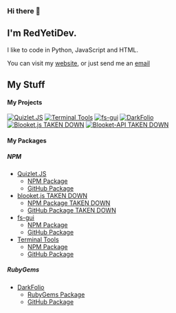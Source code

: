 ### Hi there 👋

I'm RedYetiDev.
---

I like to code in Python, JavaScript and HTML. 

You can visit my [website](https://redyetidev.github.io), or just send me an [email](mailto:redyetidev@gmail.com)

My Stuff
---
#### My Projects
[![Quizlet.JS](https://github-readme-stats.vercel.app/api/pin/?username=redyetidev&repo=Quizlet.JS)](https://github.com/redyetidev/Quizlet.JS)
[![Terminal Tools](https://github-readme-stats.vercel.app/api/pin/?username=redyetidev&repo=terminaltools)](https://github.com/redyetidev/terminaltools)
[![fs-gui](https://github-readme-stats.vercel.app/api/pin/?username=redyetidev&repo=fs-gui)](https://github.com/redyetidev/fs-gui)
[![DarkFolio](https://github-readme-stats.vercel.app/api/pin/?username=redyetidev&repo=DarkFolio)](https://github.com/redyetidev/DarkFolio)
[![Blooket.js TAKEN DOWN](https://github-readme-stats.vercel.app/api/pin/?username=redyetidev&repo=blooket.js)](https://github.com/redyetidev/Blooket.js)
[![Blooket-API TAKEN DOWN](https://github-readme-stats.vercel.app/api/pin/?username=redyetidev&repo=blooket-API)](https://github.com/redyetidev/Blooket-API)


#### My Packages

##### NPM
 - [Quizlet.JS](https://github.com/redyetidev/Quizlet.JS)
    - [NPM Package](https://www.npmjs.com/package/quizlet.js)
    - [GitHub Package](https://github.com/RedYetiDev/Quizlet.JS/packages/1034993)
  - [blooket.js TAKEN DOWN](https://github.com/redyetidev/blooket.js)
    - [NPM Package TAKEN DOWN](https://npmjs.com/package/blooket.js)
    - [GitHub Package TAKEN DOWN](https://github.com/RedYetiDev/blooket.js/packages/627303)
  - [fs-gui](https://github.com/redyetidev/fs-gui)
    - [NPM Package](https://npmjs.com/package/fs-gui)
    - [GitHub Package](https://github.com/RedYetiDev/fs-gui/packages/647885)
 - [Terminal Tools](https://github.com/redyetidev/terminaltools)
    - [NPM Package](https://npmjs.com/package/terminaltools)
    - [GitHub Package](https://github.com/RedYetiDev/terminaltools/packages/661795)
##### RubyGems
  - [DarkFolio](https://github.com/redyetidev/DarkFolio)
      - [RubyGems Package](https://rubygems.org/gems/DarkFolio)
      - [GitHub Package](https://github.com/RedYetiDev/DarkFolio/packages/639185)
